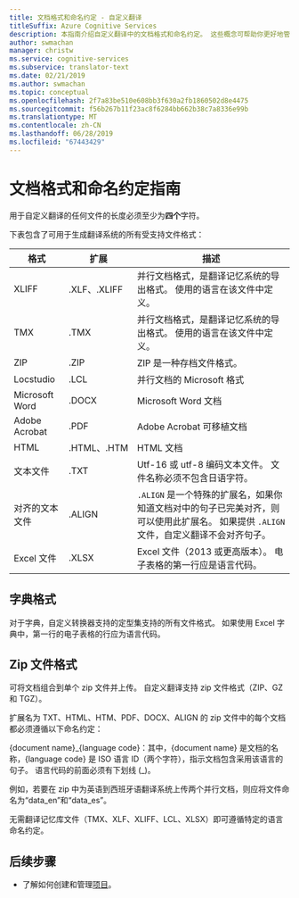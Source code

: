 ```yaml
---
title: 文档格式和命名约定 - 自定义翻译
titleSuffix: Azure Cognitive Services
description: 本指南介绍自定义翻译中的文档格式和命名约定。 这些概念可帮助你更好地管理文档名称，避免发生命名冲突。
author: swmachan
manager: christw
ms.service: cognitive-services
ms.subservice: translator-text
ms.date: 02/21/2019
ms.author: swmachan
ms.topic: conceptual
ms.openlocfilehash: 2f7a83be510e608bb3f630a2fb1860502d8e4475
ms.sourcegitcommit: f56b267b11f23ac8f6284bb662b38c7a8336e99b
ms.translationtype: MT
ms.contentlocale: zh-CN
ms.lasthandoff: 06/28/2019
ms.locfileid: "67443429"
---
```

# <a name="document-formats-and-naming-convention-guidance"></a>文档格式和命名约定指南

用于自定义翻译的任何文件的长度必须至少为**四个**字符。

下表包含了可用于生成翻译系统的所有受支持文件格式：

| 格式            | 扩展   | 描述                                                                                                                                                                                                                                                                    |
|-------------------|--------------|--------------------------------------------------------------------------------------------------------------------------------------------------------------------------------------------------------------------------------------------------------------------------------|
| XLIFF             | .XLF、.XLIFF | 并行文档格式，是翻译记忆系统的导出格式。 使用的语言在该文件中定义。                                                                                                                                                              |
| TMX               | .TMX         | 并行文档格式，是翻译记忆系统的导出格式。 使用的语言在该文件中定义。                                                                                                                                                              |
| ZIP               | .ZIP         | ZIP 是一种存档文件格式。                                                                                                                                                                                                        |
| Locstudio         | .LCL         | 并行文档的 Microsoft 格式                                                                                                                                                                                                                                      |
| Microsoft Word    | .DOCX        | Microsoft Word 文档                                                                                                                                                                                                                                                        |
| Adobe Acrobat     | .PDF         | Adobe Acrobat 可移植文档                                                                                                                                                                                                                                                |
| HTML              | .HTML、.HTM  | HTML 文档                                                                                                                                                                                                                                                                  |
| 文本文件         | .TXT         | Utf-16 或 utf-8 编码文本文件。 文件名称必须不包含日语字符。                                                                                                                                                                                        |
| 对齐的文本文件 | .ALIGN       | `.ALIGN` 是一个特殊的扩展名，如果你知道文档对中的句子已完美对齐，则可以使用此扩展名。 如果提供 `.ALIGN` 文件，自定义翻译不会对齐句子。 |
| Excel 文件        | .XLSX        | Excel 文件（2013 或更高版本）。 电子表格的第一行应是语言代码。                                                                                                                                                                                                                                                      |

## <a name="dictionary-formats"></a>字典格式

对于字典，自定义转换器支持的定型集支持的所有文件格式。 如果使用 Excel 字典中，第一行的电子表格的行应为语言代码。

## <a name="zip-file-formats"></a>Zip 文件格式

可将文档组合到单个 zip 文件并上传。 自定义翻译支持 zip 文件格式（ZIP、GZ 和 TGZ）。

扩展名为 TXT、HTML、HTM、PDF、DOCX、ALIGN 的 zip 文件中的每个文档都必须遵循以下命名约定：

{document name}\_{language code}：其中，{document name} 是文档的名称，{language code} 是 ISO 语言 ID（两个字符），指示文档包含采用该语言的句子。 语言代码的前面必须有下划线 (_)。

例如，若要在 zip 中为英语到西班牙语翻译系统上传两个并行文档，则应将文件命名为“data_en”和“data_es”。

无需翻译记忆库文件（TMX、XLF、XLIFF、LCL、XLSX）即可遵循特定的语言命名约定。  

## <a name="next-steps"></a>后续步骤

- 了解如何创建和管理[项目](workspace-and-project.md#what-is-a-custom-translator-project)。
